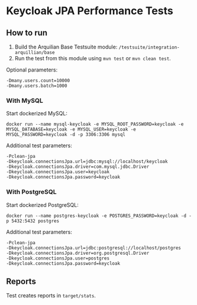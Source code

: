 # Keycloak JPA Performance Tests

## How to run

1. Build the Arquilian Base Testsuite module: `/testsuite/integration-arquillian/base`
2. Run the test from this module using `mvn test` or `mvn clean test`.

Optional parameters:
```
-Dmany.users.count=10000
-Dmany.users.batch=1000
```

### With MySQL

Start dockerized MySQL:
```
docker run --name mysql-keycloak -e MYSQL_ROOT_PASSWORD=keycloak -e MYSQL_DATABASE=keycloak -e MYSQL_USER=keycloak -e MYSQL_PASSWORD=keycloak -d -p 3306:3306 mysql
```

Additional test parameters:
```
-Pclean-jpa
-Dkeycloak.connectionsJpa.url=jdbc:mysql://localhost/keycloak
-Dkeycloak.connectionsJpa.driver=com.mysql.jdbc.Driver
-Dkeycloak.connectionsJpa.user=keycloak
-Dkeycloak.connectionsJpa.password=keycloak
```

### With PostgreSQL

Start dockerized PostgreSQL:
```
docker run --name postgres-keycloak -e POSTGRES_PASSWORD=keycloak -d -p 5432:5432 postgres
```

Additional test parameters:
```
-Pclean-jpa
-Dkeycloak.connectionsJpa.url=jdbc:postgresql://localhost/postgres
-Dkeycloak.connectionsJpa.driver=org.postgresql.Driver
-Dkeycloak.connectionsJpa.user=postgres
-Dkeycloak.connectionsJpa.password=keycloak
```

## Reports

Test creates reports in `target/stats`.
